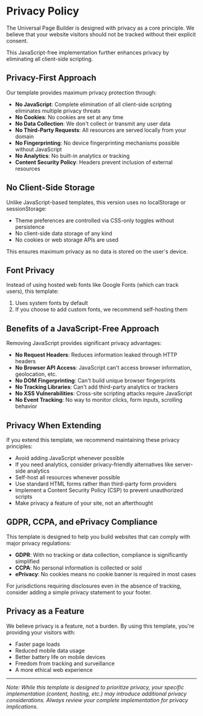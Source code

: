 # Privacy Policy

The Universal Page Builder is designed with privacy as a core principle. We believe that your website visitors should not be tracked without their explicit consent.

This JavaScript-free implementation further enhances privacy by eliminating all client-side scripting.

## Privacy-First Approach

Our template provides maximum privacy protection through:

- **No JavaScript**: Complete elimination of all client-side scripting eliminates multiple privacy threats
- **No Cookies**: No cookies are set at any time
- **No Data Collection**: We don't collect or transmit any user data
- **No Third-Party Requests**: All resources are served locally from your domain
- **No Fingerprinting**: No device fingerprinting mechanisms possible without JavaScript
- **No Analytics**: No built-in analytics or tracking
- **Content Security Policy**: Headers prevent inclusion of external resources

## No Client-Side Storage

Unlike JavaScript-based templates, this version uses no localStorage or sessionStorage:

- Theme preferences are controlled via CSS-only toggles without persistence
- No client-side data storage of any kind
- No cookies or web storage APIs are used

This ensures maximum privacy as no data is stored on the user's device.

## Font Privacy

Instead of using hosted web fonts like Google Fonts (which can track users), this template:

1. Uses system fonts by default
2. If you choose to add custom fonts, we recommend self-hosting them

## Benefits of a JavaScript-Free Approach

Removing JavaScript provides significant privacy advantages:

- **No Request Headers**: Reduces information leaked through HTTP headers
- **No Browser API Access**: JavaScript can't access browser information, geolocation, etc.
- **No DOM Fingerprinting**: Can't build unique browser fingerprints
- **No Tracking Libraries**: Can't add third-party analytics or trackers
- **No XSS Vulnerabilities**: Cross-site scripting attacks require JavaScript
- **No Event Tracking**: No way to monitor clicks, form inputs, scrolling behavior

## Privacy When Extending

If you extend this template, we recommend maintaining these privacy principles:

- Avoid adding JavaScript whenever possible
- If you need analytics, consider privacy-friendly alternatives like server-side analytics
- Self-host all resources whenever possible
- Use standard HTML forms rather than third-party form providers
- Implement a Content Security Policy (CSP) to prevent unauthorized scripts
- Make privacy a feature of your site, not an afterthought

## GDPR, CCPA, and ePrivacy Compliance

This template is designed to help you build websites that can comply with major privacy regulations:

- **GDPR**: With no tracking or data collection, compliance is significantly simplified
- **CCPA**: No personal information is collected or sold
- **ePrivacy**: No cookies means no cookie banner is required in most cases

For jurisdictions requiring disclosures even in the absence of tracking, consider adding a simple privacy statement to your footer.

## Privacy as a Feature

We believe privacy is a feature, not a burden. By using this template, you're providing your visitors with:

- Faster page loads
- Reduced mobile data usage
- Better battery life on mobile devices
- Freedom from tracking and surveillance
- A more ethical web experience

---

*Note: While this template is designed to prioritize privacy, your specific implementation (content, hosting, etc.) may introduce additional privacy considerations. Always review your complete implementation for privacy implications.*
